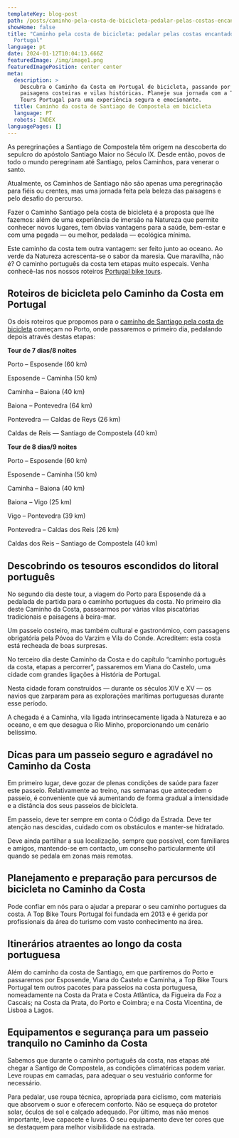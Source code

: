 ```yaml
---
templateKey: blog-post
path: /posts/caminho-pela-costa-de-bicicleta-pedalar-pelas-costas-encantadoras-de-portugal//
showHome: false
title: "Caminho pela costa de bicicleta: pedalar pelas costas encantadoras de
  Portugal"
language: pt
date: 2024-01-12T10:04:13.666Z
featuredImage: /img/image1.png
featuredImagePosition: center center
meta:
  description: >
    Descubra o Caminho da Costa em Portugal de bicicleta, passando por belas
    paisagens costeiras e vilas históricas. Planeje sua jornada com a Top Bike
    Tours Portugal para uma experiência segura e emocionante.
  title: Caminho da costa de Santiago de Compostela em bicicleta
  language: PT
  robots: INDEX
languagePages: []
---
```

As peregrinações a Santiago de Compostela têm origem na descoberta do sepulcro do apóstolo Santiago Maior no Século IX. Desde então, povos de todo o mundo peregrinam até Santiago, pelos Caminhos, para venerar o santo. 

Atualmente, os Caminhos de Santiago não são apenas uma peregrinação para fiéis ou crentes, mas uma jornada feita pela beleza das paisagens e pelo desafio do percurso.

Fazer o Caminho Santiago pela costa de bicicleta é a proposta que lhe fazemos: além de uma experiência de imersão na Natureza que permite conhecer novos lugares, tem óbvias vantagens para a saúde, bem-estar e com uma pegada — ou melhor, pedalada — ecológica mínima. 

Este caminho da costa tem outra vantagem: ser feito junto ao oceano. Ao verde da Natureza acrescenta-se o sabor da maresia. Que maravilha, não é? O caminho português da costa tem etapas muito especais. Venha conhecê-las nos nossos roteiros [Portugal bike tours](https://topbiketoursportugal.com/). 



## Roteiros de bicicleta pelo Caminho da Costa em Portugal 

Os dois roteiros que propomos para o [caminho de Santiago pela costa de bicicleta](https://topbiketoursportugal.com/santiago-compostela-pela-costa) começam no Porto, onde passaremos o primeiro dia, pedalando depois através destas etapas: 



**Tour de 7 dias/8 noites**

Porto – Esposende (60 km)

Esposende – Caminha (50 km)

Caminha – Baiona (40 km)

Baiona – Pontevedra (64 km)

Pontevedra — Caldas de Reys (26 km)

Caldas de Reis — Santiago de Compostela (40 km)



**Tour de 8 dias/9 noites**

Porto – Esposende (60 km)

Esposende – Caminha (50 km)

Caminha – Baiona (40 km)

Baiona – Vigo (25 km)

Vigo – Pontevedra (39 km)

Pontevedra – Caldas dos Reis (26 km)

Caldas dos Reis – Santiago de Compostela (40 km)



## Descobrindo os tesouros escondidos do litoral português 

No segundo dia deste tour, a viagem do Porto para Esposende dá a pedalada de partida para o caminho portugues da costa. No primeiro dia deste Caminho da Costa, passearmos por várias vilas piscatórias tradicionais e paisagens à beira-mar. 

Um passeio costeiro, mas também cultural e gastronómico, com passagens obrigatória pela Póvoa do Varzim e Vila do Conde. Acreditem: esta costa está recheada de boas surpresas.



No terceiro dia deste Caminho da Costa e do capítulo “caminho português da costa, etapas a percorrer”, passaremos em Viana do Castelo, uma cidade com grandes ligações à História de Portugal. 

Nesta cidade foram construídos — durante os séculos XIV e XV — os navios que zarparam para as explorações marítimas portuguesas durante esse período.  

A chegada é a Caminha, vila ligada intrinsecamente ligada à Natureza e ao oceano, e em que desagua o Rio Minho, proporcionando um cenário belíssimo. 



## Dicas para um passeio seguro e agradável no Caminho da Costa 

Em primeiro lugar, deve gozar de plenas condições de saúde para fazer este passeio. Relativamente ao treino, nas semanas que antecedem o passeio, é conveniente que vá aumentando de forma gradual a intensidade e a distância dos seus passeios de bicicleta.  

Em passeio, deve ter sempre em conta o Código da Estrada. Deve ter atenção nas descidas, cuidado com os obstáculos e manter-se hidratado. 

Deve ainda partilhar a sua localização, sempre que possível, com familiares e amigos, mantendo-se em contacto, um conselho particularmente útil quando se pedala em zonas mais remotas. 



## Planejamento e preparação para percursos de bicicleta no Caminho da Costa

Pode confiar em nós para o ajudar a preparar o seu caminho portugues da costa. A Top Bike Tours Portugal foi fundada em 2013 e é gerida por profissionais da área do turismo com vasto conhecimento na área. 



## Itinerários atraentes ao longo da costa portuguesa

Além do caminho da costa de Santiago, em que partiremos do Porto e passaremos por Esposende, Viana do Castelo e Caminha, a Top Bike Tours Portugal tem outros pacotes para passeios na costa portuguesa, nomeadamente na Costa da Prata e Costa Atlântica, da Figueira da Foz a Cascais; na Costa da Prata, do Porto e Coimbra; e na Costa Vicentina, de Lisboa a Lagos.



## Equipamentos e segurança para um passeio tranquilo no Caminho da Costa 

Sabemos que durante o caminho português da costa, nas etapas até chegar a Santigo de Compostela, as condições climatéricas podem variar. Leve roupas em camadas, para adequar o seu vestuário conforme for necessário. 

Para pedalar, use roupa técnica, apropriada para ciclismo, com materiais que absorvem o suor e oferecem conforto. Não se esqueça do protetor solar, óculos de sol e calçado adequado. Por último, mas não menos importante, leve capacete e luvas. O seu equipamento deve ter cores que se destaquem para melhor visibilidade na estrada.